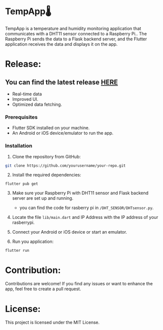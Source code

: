 # TempApp🌡️

TempApp is a temperature and humidity monitoring application that communicates with a DHT11 sensor connected to a Raspberry Pi.. The Raspberry Pi sends the data to a Flask backend server, and the Flutter application receives the data and displays it on the app.

# Release:

## You can find the latest release [HERE](https://github.com/mukundsolanki/TempApp-DHT11/releases/tag/v1.0.0)

- Real-time data
- Improved UI.
- Optimized data fetching.


### Prerequisites

- Flutter SDK installed on your machine.
- An Android or iOS device/emulator to run the app.

### Installation

1. Clone the repository from GitHub:

```bash
git clone https://github.com/yourusername/your-repo.git
```
2. Install the required dependencies:
```
flutter pub get
```

3. Make sure your Raspberry Pi with DHT11 sensor and Flask backend server are set up and running.

    - you can find the code for rasberry pi in `/DHT_SENSOR/DHTsensor.py`.


4. Locate the file `lib/main.dart` and IP Address with the IP address of your rasberrypi.


5. Connect your Android or iOS device or start an emulator.


6. Run you application:
```
flutter run
```

# Contribution:

Contributions are welcome! If you find any issues or want to enhance the app, feel free to create a pull request.

# License:

This project is licensed under the MIT License.
